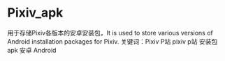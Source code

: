 # Pixiv_apk
用于存储Pixiv各版本的安卓安装包，It is used to store various versions of Android installation packages for Pixiv. 关键词：Pixiv P站 pixiv p站 安装包 apk 安卓 Android

